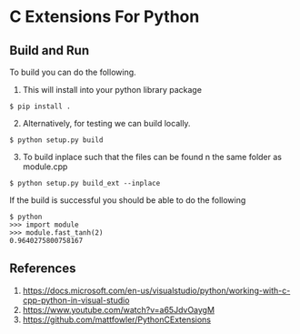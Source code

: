 # C Extensions For Python
## Build and Run
To build you can do the following.

1. This will install into your python library package
```
$ pip install .
```

2. Alternatively, for testing we can build locally. 
```
$ python setup.py build
```

3. To build inplace such that the files can be found n the same folder as module.cpp
```
$ python setup.py build_ext --inplace
```

If the build is successful you should be able to do the following
```
$ python
>>> import module
>>> module.fast_tanh(2)
0.9640275800758167
```

## References
 1. https://docs.microsoft.com/en-us/visualstudio/python/working-with-c-cpp-python-in-visual-studio
 2. https://www.youtube.com/watch?v=a65JdvOaygM
 3. https://github.com/mattfowler/PythonCExtensions